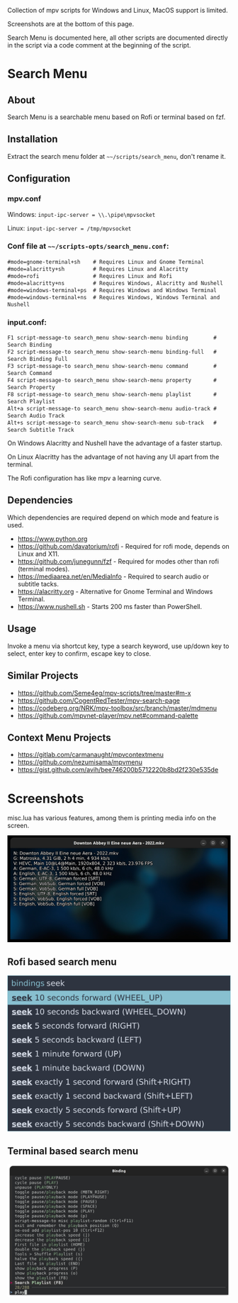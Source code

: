 
Collection of mpv scripts for Windows and Linux, MacOS support is limited.

Screenshots are at the bottom of this page.  

Search Menu is documented here, all other scripts are
documented directly in the script via a code comment
at the beginning of the script.

# Search Menu

## About

Search Menu is a searchable menu based on Rofi or terminal based on fzf.

## Installation

Extract the search menu folder at `~~/scripts/search_menu`, don't rename it.

## Configuration

### mpv.conf

Windows: `input-ipc-server = \\.\pipe\mpvsocket`

Linux: `input-ipc-server = /tmp/mpvsocket`

### Conf file at `~~/scripts-opts/search_menu.conf`:

```
#mode=gnome-terminal+sh    # Requires Linux and Gnome Terminal
#mode=alacritty+sh         # Requires Linux and Alacritty
#mode=rofi                 # Requires Linux and Rofi
#mode=alacritty+ns         # Requires Windows, Alacritty and Nushell
#mode=windows-terminal+ps  # Requires Windows and Windows Terminal
#mode=windows-terminal+ns  # Requires Windows, Windows Terminal and Nushell
```

### input.conf:

```
F1 script-message-to search_menu show-search-menu binding        # Search Binding
F2 script-message-to search_menu show-search-menu binding-full   # Search Binding Full
F3 script-message-to search_menu show-search-menu command        # Search Command
F4 script-message-to search_menu show-search-menu property       # Search Property
F8 script-message-to search_menu show-search-menu playlist       # Search Playlist
Alt+a script-message-to search_menu show-search-menu audio-track # Search Audio Track
Alt+s script-message-to search_menu show-search-menu sub-track   # Search Subtitle Track
```

On Windows Alacritty and Nushell have the advantage of a faster startup.

On Linux Alacritty has the advantage of not having any UI apart from the terminal.

The Rofi configuration has like mpv a learning curve.

## Dependencies

Which dependencies are required depend
on which mode and feature is used.

- https://www.python.org
- https://github.com/davatorium/rofi - Required for rofi mode, depends on Linux and X11.
- https://github.com/junegunn/fzf - Required for modes other than rofi (terminal modes).
- https://mediaarea.net/en/MediaInfo - Required to search audio or subtitle tacks.
- https://alacritty.org - Alternative for Gnome Terminal and Windows Terminal.
- https://www.nushell.sh - Starts 200 ms faster than PowerShell.

## Usage

Invoke a menu via shortcut key, type a search keyword, use up/down key to select,
enter key to confirm, escape key to close.

## Similar Projects

- https://github.com/Seme4eg/mpv-scripts/tree/master#m-x
- https://github.com/CogentRedTester/mpv-search-page
- https://codeberg.org/NRK/mpv-toolbox/src/branch/master/mdmenu
- https://github.com/mpvnet-player/mpv.net#command-palette

## Context Menu Projects

- https://gitlab.com/carmanaught/mpvcontextmenu
- https://github.com/nezumisama/mpvmenu
- https://gist.github.com/avih/bee746200b5712220b8bd2f230e535de

# Screenshots

misc.lua has various features, among them
is printing media info on the screen.

![media-info](screenshots/media-info.jpg)

## Rofi based search menu

![Rofi based search menu](screenshots/rofi.png)

## Terminal based search menu

![Terminal based search menu](screenshots/search_menu-binding.png)
